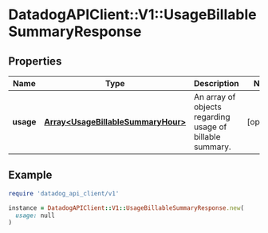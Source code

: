 # DatadogAPIClient::V1::UsageBillableSummaryResponse

## Properties

| Name      | Type                                                                     | Description                                              | Notes      |
| --------- | ------------------------------------------------------------------------ | -------------------------------------------------------- | ---------- |
| **usage** | [**Array&lt;UsageBillableSummaryHour&gt;**](UsageBillableSummaryHour.md) | An array of objects regarding usage of billable summary. | [optional] |

## Example

```ruby
require 'datadog_api_client/v1'

instance = DatadogAPIClient::V1::UsageBillableSummaryResponse.new(
  usage: null
)
```
